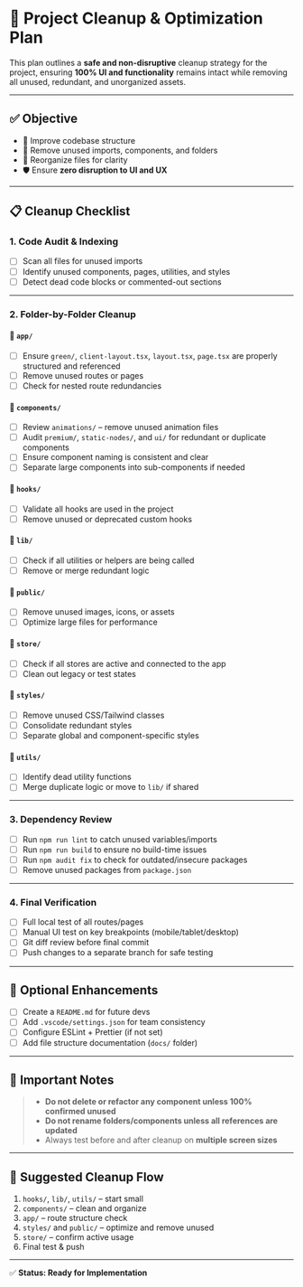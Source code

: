 # 🧹 Project Cleanup & Optimization Plan

This plan outlines a **safe and non-disruptive** cleanup strategy for the project, ensuring **100% UI and functionality** remains intact while removing all unused, redundant, and unorganized assets.

---

## ✅ Objective

- 🔧 Improve codebase structure
- 🧼 Remove unused imports, components, and folders
- 📁 Reorganize files for clarity
- 🛡️ Ensure **zero disruption to UI and UX**

---

## 📋 Cleanup Checklist

### 1. Code Audit & Indexing
- [ ] Scan all files for unused imports
- [ ] Identify unused components, pages, utilities, and styles
- [ ] Detect dead code blocks or commented-out sections

---

### 2. Folder-by-Folder Cleanup

#### 📁 `app/`
- [ ] Ensure `green/`, `client-layout.tsx`, `layout.tsx`, `page.tsx` are properly structured and referenced
- [ ] Remove unused routes or pages
- [ ] Check for nested route redundancies

#### 📁 `components/`
- [ ] Review `animations/` – remove unused animation files
- [ ] Audit `premium/`, `static-nodes/`, and `ui/` for redundant or duplicate components
- [ ] Ensure component naming is consistent and clear
- [ ] Separate large components into sub-components if needed

#### 📁 `hooks/`
- [ ] Validate all hooks are used in the project
- [ ] Remove unused or deprecated custom hooks

#### 📁 `lib/`
- [ ] Check if all utilities or helpers are being called
- [ ] Remove or merge redundant logic

#### 📁 `public/`
- [ ] Remove unused images, icons, or assets
- [ ] Optimize large files for performance

#### 📁 `store/`
- [ ] Check if all stores are active and connected to the app
- [ ] Clean out legacy or test states

#### 📁 `styles/`
- [ ] Remove unused CSS/Tailwind classes
- [ ] Consolidate redundant styles
- [ ] Separate global and component-specific styles

#### 📁 `utils/`
- [ ] Identify dead utility functions
- [ ] Merge duplicate logic or move to `lib/` if shared

---

### 3. Dependency Review
- [ ] Run `npm run lint` to catch unused variables/imports
- [ ] Run `npm run build` to ensure no build-time issues
- [ ] Run `npm audit fix` to check for outdated/insecure packages
- [ ] Remove unused packages from `package.json`

---

### 4. Final Verification
- [ ] Full local test of all routes/pages
- [ ] Manual UI test on key breakpoints (mobile/tablet/desktop)
- [ ] Git diff review before final commit
- [ ] Push changes to a separate branch for safe testing

---

## 📁 Optional Enhancements
- [ ] Create a `README.md` for future devs
- [ ] Add `.vscode/settings.json` for team consistency
- [ ] Configure ESLint + Prettier (if not set)
- [ ] Add file structure documentation (`docs/` folder)

---

## 🛑 Important Notes

> - **Do not delete or refactor any component unless 100% confirmed unused**
> - **Do not rename folders/components unless all references are updated**
> - Always test before and after cleanup on **multiple screen sizes**

---

## 🔁 Suggested Cleanup Flow

1. `hooks/`, `lib/`, `utils/` – start small
2. `components/` – clean and organize
3. `app/` – route structure check
4. `styles/` and `public/` – optimize and remove unused
5. `store/` – confirm active usage
6. Final test & push

---

✅ **Status: Ready for Implementation**
